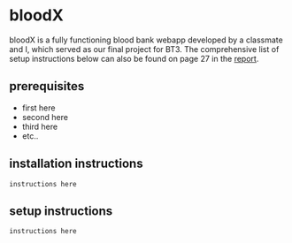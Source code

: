 # bloodX
bloodX is a fully functioning blood bank webapp developed by a classmate and I, which served as our final project for BT3. The comprehensive list of setup 
 instructions below can also be found on page 27 in the [report](report.pdf).

## prerequisites
- first here
- second here
- third here
- etc..

## installation instructions
```
instructions here
```

## setup instructions
```
instructions here
```
